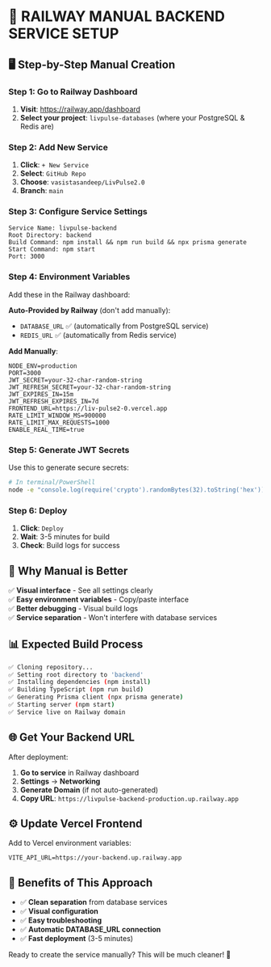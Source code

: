 # 🎯 **RAILWAY MANUAL BACKEND SERVICE SETUP**

## 🖥️ **Step-by-Step Manual Creation**

### **Step 1: Go to Railway Dashboard**
1. **Visit**: https://railway.app/dashboard
2. **Select your project**: `livpulse-databases` (where your PostgreSQL & Redis are)

### **Step 2: Add New Service**
1. **Click**: `+ New Service`
2. **Select**: `GitHub Repo`
3. **Choose**: `vasistasandeep/LivPulse2.0`
4. **Branch**: `main`

### **Step 3: Configure Service Settings**
```
Service Name: livpulse-backend
Root Directory: backend
Build Command: npm install && npm run build && npx prisma generate
Start Command: npm start
Port: 3000
```

### **Step 4: Environment Variables**
Add these in the Railway dashboard:

**Auto-Provided by Railway** (don't add manually):
- `DATABASE_URL` ✅ (automatically from PostgreSQL service)
- `REDIS_URL` ✅ (automatically from Redis service)

**Add Manually**:
```env
NODE_ENV=production
PORT=3000
JWT_SECRET=your-32-char-random-string
JWT_REFRESH_SECRET=your-32-char-random-string
JWT_EXPIRES_IN=15m
JWT_REFRESH_EXPIRES_IN=7d
FRONTEND_URL=https://liv-pulse2-0.vercel.app
RATE_LIMIT_WINDOW_MS=900000
RATE_LIMIT_MAX_REQUESTS=1000
ENABLE_REAL_TIME=true
```

### **Step 5: Generate JWT Secrets**
Use this to generate secure secrets:
```bash
# In terminal/PowerShell
node -e "console.log(require('crypto').randomBytes(32).toString('hex'))"
```

### **Step 6: Deploy**
1. **Click**: `Deploy`
2. **Wait**: 3-5 minutes for build
3. **Check**: Build logs for success

## 🔗 **Why Manual is Better**

✅ **Visual interface** - See all settings clearly  
✅ **Easy environment variables** - Copy/paste interface  
✅ **Better debugging** - Visual build logs  
✅ **Service separation** - Won't interfere with database services  

## 📊 **Expected Build Process**

```bash
✅ Cloning repository...
✅ Setting root directory to 'backend'
✅ Installing dependencies (npm install)
✅ Building TypeScript (npm run build)
✅ Generating Prisma client (npx prisma generate)
✅ Starting server (npm start)
✅ Service live on Railway domain
```

## 🌐 **Get Your Backend URL**

After deployment:
1. **Go to service** in Railway dashboard
2. **Settings** → **Networking**
3. **Generate Domain** (if not auto-generated)
4. **Copy URL**: `https://livpulse-backend-production.up.railway.app`

## ⚙️ **Update Vercel Frontend**

Add to Vercel environment variables:
```env
VITE_API_URL=https://your-backend.up.railway.app
```

## 🎯 **Benefits of This Approach**

- ✅ **Clean separation** from database services
- ✅ **Visual configuration** 
- ✅ **Easy troubleshooting**
- ✅ **Automatic DATABASE_URL connection**
- ✅ **Fast deployment** (3-5 minutes)

Ready to create the service manually? This will be much cleaner! 🚀